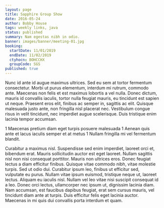 ```yaml
---
layout: page
title: Sapphire Group Show
date: 2016-05-24
author: Bobby House
tags: weekly links, java
status: published
summary: Nam egestas nibh in odio.
banner: images/banner/meeting-01.jpg
booking:
  startDate: 11/01/2019
  endDate: 11/02/2019
  ctyhocn: BOHCCHX
  groupCode: SGS
published: true
---
```

Nunc id ante id augue maximus ultrices. Sed eu sem at tortor fermentum consectetur. Morbi ut purus elementum, interdum mi rutrum, commodo ante. Maecenas non felis et est maximus lobortis a vel nulla. Donec dictum, mauris id convallis iaculis, tortor nulla feugiat mauris, eu tincidunt est sapien ut neque. Praesent eros elit, finibus ac semper in, sagittis ac elit. Quisque malesuada justo ante, non fringilla nisl placerat nec. Vestibulum congue risus in velit tincidunt, nec imperdiet augue scelerisque. Duis tristique enim lacinia tempor accumsan.

1 Maecenas pretium diam eget turpis posuere malesuada
1 Aenean quis ante et lacus iaculis semper et at metus
1 Nullam fringilla mi vel fermentum blandit.

Curabitur a maximus nisl. Suspendisse sed enim imperdiet, laoreet orci et, bibendum erat. Mauris sollicitudin auctor est eget laoreet. Nullam sagittis nisl non nisi consequat porttitor. Mauris non ultrices eros. Donec feugiat lectus a diam efficitur finibus. Quisque vitae commodo nibh, vitae molestie turpis. Sed ut odio dui. Curabitur ipsum leo, finibus ut efficitur sed, vulputate eu purus. Nullam vitae ipsum euismod, tristique neque ut, laoreet lectus. Aliquam eu iaculis nisl. Nullam vel leo vitae nisi suscipit consequat id a leo. Donec orci lectus, ullamcorper nec ipsum ut, dignissim lacinia diam. Nam accumsan, est faucibus dapibus feugiat, erat sem cursus mauris, vel tincidunt diam ante at turpis. Duis efficitur felis eget lacinia auctor. Maecenas in mi quis dui convallis porta interdum et quam.
